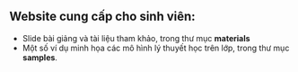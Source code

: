 ## Website cung cấp cho sinh viên:
* Slide bài giảng và tài liệu tham khảo, trong thư mục **materials**
* Một số ví dụ minh họa các mô hình lý thuyết học trên lớp, trong thư mục **samples**.

